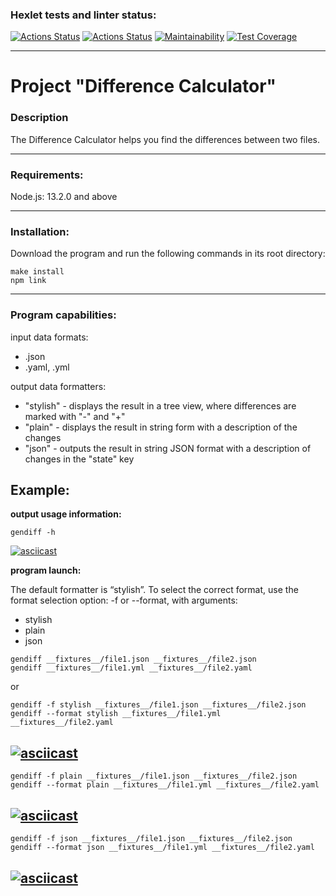 ### Hexlet tests and linter status:
[![Actions Status](https://github.com/temikis/frontend-project-46/workflows/hexlet-check/badge.svg)](https://github.com/temikis/frontend-project-46/actions)
[![Actions Status](https://github.com/temikis/frontend-project-46/workflows/test-check/badge.svg)](https://github.com/temikis/frontend-project-46/actions)
[![Maintainability](https://api.codeclimate.com/v1/badges/b0a34b8ba326437ea76d/maintainability)](https://codeclimate.com/github/temikis/frontend-project-46/maintainability)
[![Test Coverage](https://api.codeclimate.com/v1/badges/b0a34b8ba326437ea76d/test_coverage)](https://codeclimate.com/github/temikis/frontend-project-46/test_coverage)

---
# Project "Difference Calculator"
### Description
The Difference Calculator helps you find the differences between two files.

---
### Requirements:
Node.js: 13.2.0 and above

---
### Installation: 
Download the program and run the following commands in its root directory:
```
make install
npm link
```
---
### Program capabilities:
input data formats:
- .json
- .yaml, .yml

output data formatters:
- "stylish" - displays the result in a tree view, where differences are marked with "-" and "+"
- "plain" - displays the result in string form with a description of the changes
- "json" - outputs the result in string JSON format with a description of changes in the "state" key

## Example:
**output usage information:**
```
gendiff -h
```
[![asciicast](https://asciinema.org/a/609056.png)](https://asciinema.org/a/609056)

**program launch:**

The default formatter is “stylish”. To select the correct format, use the format selection option: -f or --format, with arguments:
- stylish
- plain
- json
```
gendiff __fixtures__/file1.json __fixtures__/file2.json
gendiff __fixtures__/file1.yml __fixtures__/file2.yaml
```
or
```
gendiff -f stylish __fixtures__/file1.json __fixtures__/file2.json
gendiff --format stylish __fixtures__/file1.yml __fixtures__/file2.yaml
```
[![asciicast](https://asciinema.org/a/609062.png)](https://asciinema.org/a/609062)
---
```
gendiff -f plain __fixtures__/file1.json __fixtures__/file2.json
gendiff --format plain __fixtures__/file1.yml __fixtures__/file2.yaml
```
[![asciicast](https://asciinema.org/a/609064.png)](https://asciinema.org/a/609064)
---
```
gendiff -f json __fixtures__/file1.json __fixtures__/file2.json
gendiff --format json __fixtures__/file1.yml __fixtures__/file2.yaml
```
[![asciicast](https://asciinema.org/a/609066.png)](https://asciinema.org/a/609066)
---